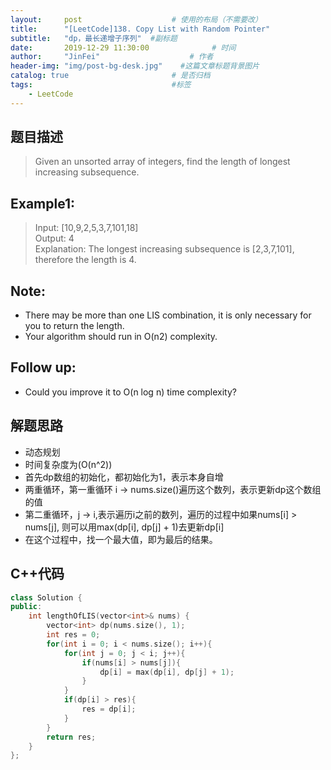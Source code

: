 ```yaml
---
layout:     post                    # 使用的布局（不需要改） 
title:      "[LeetCode]138. Copy List with Random Pointer"               # 标题  
subtitle:   "dp，最长递增子序列"  #副标题 
date:       2019-12-29 11:30:00              # 时间 
author:     "JinFei"                    # 作者 
header-img: "img/post-bg-desk.jpg"    #这篇文章标题背景图片 
catalog: true                       # 是否归档 
tags:                               #标签     
    - LeetCode 
---
```


## 题目描述
> Given an unsorted array of integers, find the length of longest increasing subsequence. <br>

## Example1:
> Input: [10,9,2,5,3,7,101,18]  <br>
Output: 4   <br>
Explanation: The longest increasing subsequence is [2,3,7,101], therefore the length is 4.   <br>

## Note:
- There may be more than one LIS combination, it is only necessary for you to return the length.
- Your algorithm should run in O(n2) complexity.

## Follow up: 
- Could you improve it to O(n log n) time complexity?

## 解题思路

- 动态规划
- 时间复杂度为(O(n^2))
- 首先dp数组的初始化，都初始化为1，表示本身自增
- 两重循环，第一重循环 i -> nums.size()遍历这个数列，表示更新dp这个数组的值
- 第二重循环，j -> i,表示遍历i之前的数列，遍历的过程中如果nums[i] > nums[j], 则可以用max(dp[i], dp[j] + 1)去更新dp[i]
- 在这个过程中，找一个最大值，即为最后的结果。

## C++代码
```C++
class Solution {
public:
    int lengthOfLIS(vector<int>& nums) {
        vector<int> dp(nums.size(), 1);
        int res = 0;
        for(int i = 0; i < nums.size(); i++){
            for(int j = 0; j < i; j++){
                if(nums[i] > nums[j]){
                    dp[i] = max(dp[i], dp[j] + 1);
                }
            }
            if(dp[i] > res){
                res = dp[i];
            }
        }
        return res;
    }
};
```
